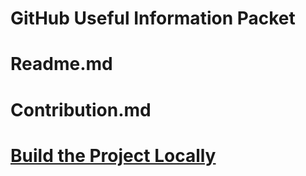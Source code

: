 # GitHub Useful Information Packet

# Readme.md
# Contribution.md
# [Build the Project Locally](/local-project.md)
